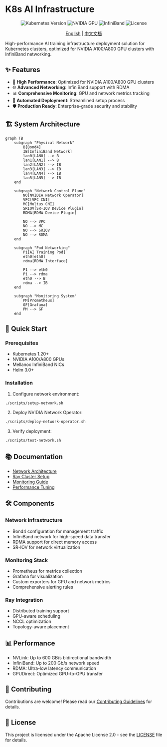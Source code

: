 # K8s AI Infrastructure

<div align="center">

![Kubernetes Version](https://img.shields.io/badge/Kubernetes-1.20+-blue?logo=kubernetes)
![NVIDIA GPU](https://img.shields.io/badge/GPU-A100%2FA800-green?logo=nvidia)
![InfiniBand](https://img.shields.io/badge/Network-InfiniBand-orange?logo=nvidia)
![License](https://img.shields.io/badge/License-Apache%202.0-blue)

[English](README.md) | [中文文档](README_CN.md)

</div>

High-performance AI training infrastructure deployment solution for Kubernetes clusters, optimized for NVIDIA A100/A800 GPU clusters with InfiniBand networking.

## ✨ Features

- 🚀 **High Performance**: Optimized for NVIDIA A100/A800 GPU clusters
- 🌐 **Advanced Networking**: InfiniBand support with RDMA
- 📊 **Comprehensive Monitoring**: GPU and network metrics tracking
- 🔄 **Automated Deployment**: Streamlined setup process
- 🛡️ **Production Ready**: Enterprise-grade security and stability

## 🏗️ System Architecture

```mermaid
graph TB
    subgraph "Physical Network"
        B[Bond4]
        IB[InfiniBand Network]
        lan0[LAN0] --> B
        lan1[LAN1] --> B
        lan2[LAN2] --> IB
        lan3[LAN3] --> IB
        lan4[LAN4] --> IB
        lan5[LAN5] --> IB
    end

    subgraph "Network Control Plane"
        NO[NVIDIA Network Operator]
        VPC[VPC CNI]
        MC[Multus CNI]
        SRIOV[SR-IOV Device Plugin]
        RDMA[RDMA Device Plugin]
        
        NO --> VPC
        NO --> MC
        NO --> SRIOV
        NO --> RDMA
    end

    subgraph "Pod Networking"
        P1[AI Training Pod]
        eth0[eth0]
        rdma[RDMA Interface]
        
        P1 --> eth0
        P1 --> rdma
        eth0 --> B
        rdma --> IB
    end

    subgraph "Monitoring System"
        PM[Prometheus]
        GF[Grafana]
        PM --> GF
    end
```

## 🚀 Quick Start

### Prerequisites

- Kubernetes 1.20+
- NVIDIA A100/A800 GPUs
- Mellanox InfiniBand NICs
- Helm 3.0+

### Installation

1. Configure network environment:
```bash
./scripts/setup-network.sh
```

2. Deploy NVIDIA Network Operator:
```bash
./scripts/deploy-network-operator.sh
```

3. Verify deployment:
```bash
./scripts/test-network.sh
```

## 📚 Documentation

- [Network Architecture](docs/network-architecture.md)
- [Ray Cluster Setup](docs/ray-cluster.md)
- [Monitoring Guide](docs/monitoring.md)
- [Performance Tuning](docs/performance-tuning.md)

## 🛠️ Components

### Network Infrastructure
- Bond4 configuration for management traffic
- InfiniBand network for high-speed data transfer
- RDMA support for direct memory access
- SR-IOV for network virtualization

### Monitoring Stack
- Prometheus for metrics collection
- Grafana for visualization
- Custom exporters for GPU and network metrics
- Comprehensive alerting rules

### Ray Integration
- Distributed training support
- GPU-aware scheduling
- NCCL optimization
- Topology-aware placement

## 📊 Performance

- NVLink: Up to 600 GB/s bidirectional bandwidth
- InfiniBand: Up to 200 Gb/s network speed
- RDMA: Ultra-low latency communication
- GPUDirect: Optimized GPU-to-GPU transfer

## 🤝 Contributing

Contributions are welcome! Please read our [Contributing Guidelines](CONTRIBUTING.md) for details.

## 📝 License

This project is licensed under the Apache License 2.0 - see the [LICENSE](LICENSE) file for details. 